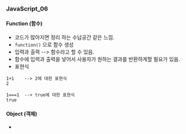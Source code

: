 ### JavaScript_06

#### Function (함수)
- 코드가 많아지면 정리 하는 수납공간 같은 느낌.
- `function()` 으로 함수 생성
- 입력과 출력 --> 함수라고 할 수 있음.
- 함수에 입력과 출력을 넣어서 사용자가 원하는 결과를 반환하게할 필요가 있음.
- 표현식
```
1+1    --> 2에 대한 표현식
2

1===1  --> true에 대한 표현식
true
```
#### Object (객체)
- 
